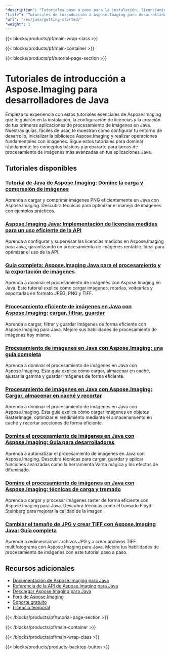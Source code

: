 ```yaml
---
"description": "Tutoriales paso a paso para la instalación, licenciamiento, configuración y creación de Aspose.Imaging de sus primeras aplicaciones de procesamiento de imágenes en Java."
"title": "Tutoriales de introducción a Aspose.Imaging para desarrolladores de Java"
"url": "/es/java/getting-started/"
"weight": 1
---
```


{{< blocks/products/pf/main-wrap-class >}}

{{< blocks/products/pf/main-container >}}

{{< blocks/products/pf/tutorial-page-section >}}
# Tutoriales de introducción a Aspose.Imaging para desarrolladores de Java

Empieza tu experiencia con estos tutoriales esenciales de Aspose.Imaging que te guiarán en la instalación, la configuración de licencias y la creación de tus primeras aplicaciones de procesamiento de imágenes en Java. Nuestras guías, fáciles de usar, te muestran cómo configurar tu entorno de desarrollo, inicializar la biblioteca Aspose.Imaging y realizar operaciones fundamentales con imágenes. Sigue estos tutoriales para dominar rápidamente los conceptos básicos y prepararte para tareas de procesamiento de imágenes más avanzadas en tus aplicaciones Java.

## Tutoriales disponibles

### [Tutorial de Java de Aspose.Imaging: Domine la carga y compresión de imágenes](./master-image-handling-java-aspose-imaging/)
Aprenda a cargar y comprimir imágenes PNG eficientemente en Java con Aspose.Imaging. Descubra técnicas para optimizar el manejo de imágenes con ejemplos prácticos.

### [Aspose.Imaging Java: Implementación de licencias medidas para un uso eficiente de la API](./aspose-imaging-java-metered-licensing-usage/)
Aprenda a configurar y supervisar las licencias medidas en Aspose.Imaging para Java, garantizando un procesamiento de imágenes rentable. Ideal para optimizar el uso de la API.

### [Guía completa: Aspose.Imaging Java para el procesamiento y la exportación de imágenes](./aspose-imaging-java-image-processing-guide/)
Aprenda a dominar el procesamiento de imágenes con Aspose.Imaging en Java. Este tutorial explica cómo cargar imágenes, rotarlas, voltearlas y exportarlas en formato JPEG, PNG y TIFF.

### [Procesamiento eficiente de imágenes en Java con Aspose.Imaging: cargar, filtrar, guardar](./master-image-processing-java-aspose-imaging/)
Aprenda a cargar, filtrar y guardar imágenes de forma eficiente con Aspose.Imaging para Java. Mejore sus habilidades de procesamiento de imágenes hoy mismo.

### [Procesamiento de imágenes en Java con Aspose.Imaging: una guía completa](./java-image-processing-aspose-imaging-guide/)
Aprenda a dominar el procesamiento de imágenes en Java con Aspose.Imaging. Esta guía explica cómo cargar, almacenar en caché, ajustar la gamma y guardar imágenes de forma eficiente.

### [Procesamiento de imágenes en Java con Aspose.Imaging: Cargar, almacenar en caché y recortar](./java-image-processing-aspose-imaging-load-cache-crop/)
Aprenda a dominar el procesamiento de imágenes en Java con Aspose.Imaging. Esta guía explica cómo cargar imágenes en objetos RasterImage, optimizar el rendimiento mediante el almacenamiento en caché y recortar secciones de forma eficiente.

### [Domine el procesamiento de imágenes en Java con Aspose.Imaging: Guía para desarrolladores](./master-image-processing-java-aspose-imaging-guide/)
Aprenda a automatizar el procesamiento de imágenes en Java con Aspose.Imaging. Descubra técnicas para cargar, guardar y aplicar funciones avanzadas como la herramienta Varita mágica y los efectos de difuminado.

### [Domine el procesamiento de imágenes en Java con Aspose.Imaging: técnicas de carga y tramado](./aspose-imaging-java-image-processing/)
Aprenda a cargar y procesar imágenes raster de forma eficiente con Aspose.Imaging para Java. Descubra técnicas como el tramado Floyd-Steinberg para mejorar la calidad de la imagen.

### [Cambiar el tamaño de JPG y crear TIFF con Aspose.Imaging Java: Guía completa](./master-image-processing-aspose-imaging-java/)
Aprende a redimensionar archivos JPG y a crear archivos TIFF multifotograma con Aspose.Imaging para Java. Mejora tus habilidades de procesamiento de imágenes con este tutorial paso a paso.

## Recursos adicionales

- [Documentación de Aspose.Imaging para Java](https://docs.aspose.com/imaging/java/)
- [Referencia de la API de Aspose.Imaging para Java](https://reference.aspose.com/imaging/java/)
- [Descargar Aspose.Imaging para Java](https://releases.aspose.com/imaging/java/)
- [Foro de Aspose.Imaging](https://forum.aspose.com/c/imaging)
- [Soporte gratuito](https://forum.aspose.com/)
- [Licencia temporal](https://purchase.aspose.com/temporary-license/)

{{< /blocks/products/pf/tutorial-page-section >}}

{{< /blocks/products/pf/main-container >}}

{{< /blocks/products/pf/main-wrap-class >}}

{{< blocks/products/products-backtop-button >}}